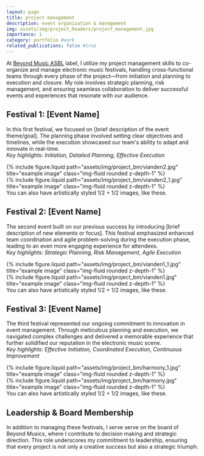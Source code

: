 ```yaml
---
layout: page
title: project management
description: event organization & management
img: assets/img/project_headers/project_management.jpg
importance: 1
category: portfolio #work
related_publications: false #true
---
```




At [Beyond Music ASBL](https://www.beyondmusic.lu/) label, I utilize my project management skills to co-organize and manage electronic music festivals, handling cross-functional teams through every phase of the project—from initiation and planning to execution and closure. My role involves strategic planning, risk management, and ensuring seamless collaboration to deliver successful events and experiences that resonate with our audience.

## Festival 1: [Event Name]

In this first festival, we focused on [brief description of the event theme/goal]. The planning phase involved setting clear objectives and timelines, while the execution showcased our team's ability to adapt and innovate in real-time.  
*Key highlights: Initiation, Detailed Planning, Effective Execution*

<div class="row justify-content-sm-center">
    <div class="col-sm-6 mt-3 mt-md-0">
        {% include figure.liquid path="assets/img/project_bm/vianden2.jpg" title="example image" class="img-fluid rounded z-depth-1" %}
    </div>
    <div class="col-sm-6 mt-3 mt-md-0">
        {% include figure.liquid path="assets/img/project_bm/vianden2_1.jpg" title="example image" class="img-fluid rounded z-depth-1" %}
    </div>
</div>
<div class="caption">
    You can also have artistically styled 1/2 + 1/2 images, like these.
</div>



## Festival 2: [Event Name]

The second event built on our previous success by introducing [brief description of new elements or focus]. This festival emphasized enhanced team coordination and agile problem-solving during the execution phase, leading to an even more engaging experience for attendees.  
*Key highlights: Strategic Planning, Risk Management, Agile Execution*

<div class="row justify-content-sm-center">
    <div class="col-sm-6 mt-3 mt-md-0">
        {% include figure.liquid path="assets/img/project_bm/vianden1_1.jpg" title="example image" class="img-fluid rounded z-depth-1" %}
    </div>
    <div class="col-sm-6 mt-3 mt-md-0">
        {% include figure.liquid path="assets/img/project_bm/vianden1.jpg" title="example image" class="img-fluid rounded z-depth-1" %}
    </div>
</div>
<div class="caption">
    You can also have artistically styled 1/2 + 1/2 images, like these.
</div>

## Festival 3: [Event Name]

The third festival represented our ongoing commitment to innovation in event management. Through meticulous planning and execution, we navigated complex challenges and delivered a memorable experience that further solidified our reputation in the electronic music scene.  
*Key highlights: Effective Initiation, Coordinated Execution, Continuous Improvement*

<div class="row justify-content-sm-center">
    <div class="col-sm-6 mt-3 mt-md-0">
        {% include figure.liquid path="assets/img/project_bm/harmony_1.jpg" title="example image" class="img-fluid rounded z-depth-1" %}
    </div>
    <div class="col-sm-6 mt-3 mt-md-0">
        {% include figure.liquid path="assets/img/project_bm/harmony.jpg" title="example image" class="img-fluid rounded z-depth-1" %}
    </div>
</div>
<div class="caption">
    You can also have artistically styled 1/2 + 1/2 images, like these.
</div>

## Leadership & Board Membership

In addition to managing these festivals, I serve serve on the board of Beyond Musics, where I contribute to decision making and strategic direction. This role underscores my commitment to leadership, ensuring that every project is not only a creative success but also a strategic triumph.